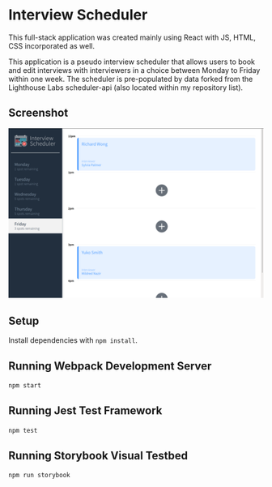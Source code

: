 # Interview Scheduler

This full-stack application was created mainly using React with JS, HTML, CSS incorporated as well.

This application is a pseudo interview scheduler that allows users to book and edit interviews with interviewers in a choice between Monday to Friday within one week. The scheduler is pre-populated by data forked from the Lighthouse Labs scheduler-api (also located within my repository list). 

## Screenshot

!["Screenshot of URLs page"](https://github.com/victorzzz12/Interview-Scheduler/blob/master/docs/preview.png)

## Setup

Install dependencies with `npm install`.

## Running Webpack Development Server

```sh
npm start
```

## Running Jest Test Framework

```sh
npm test
```

## Running Storybook Visual Testbed

```sh
npm run storybook
```
